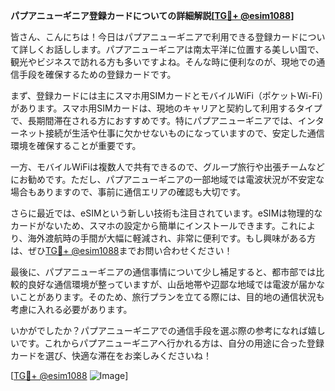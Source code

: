 **パプアニューギニア登録カードについての詳細解説[[TG💪+ @esim1088](https://t.me/s/esim1088)]**

皆さん、こんにちは！今日はパプアニューギニアで利用できる登録カードについて詳しくお話しします。パプアニューギニアは南太平洋に位置する美しい国で、観光やビジネスで訪れる方も多いですよね。そんな時に便利なのが、現地での通信手段を確保するための登録カードです。

まず、登録カードには主にスマホ用SIMカードとモバイルWiFi（ポケットWi-Fi）があります。スマホ用SIMカードは、現地のキャリアと契約して利用するタイプで、長期間滞在される方におすすめです。特にパプアニューギニアでは、インターネット接続が生活や仕事に欠かせないものになっていますので、安定した通信環境を確保することが重要です。

一方、モバイルWiFiは複数人で共有できるので、グループ旅行や出張チームなどにお勧めです。ただし、パプアニューギニアの一部地域では電波状況が不安定な場合もありますので、事前に通信エリアの確認も大切です。

さらに最近では、eSIMという新しい技術も注目されています。eSIMは物理的なカードがないため、スマホの設定から簡単にインストールできます。これにより、海外渡航時の手間が大幅に軽減され、非常に便利です。もし興味がある方は、ぜひ[TG💪+ @esim1088](https://t.me/s/esim1088)までお問い合わせください！

最後に、パプアニューギニアの通信事情について少し補足すると、都市部では比較的良好な通信環境が整っていますが、山岳地帯や辺鄙な地域では電波が届かないことがあります。そのため、旅行プランを立てる際には、目的地の通信状況も考慮に入れる必要があります。

いかがでしたか？パプアニューギニアでの通信手段を選ぶ際の参考になれば嬉しいです。これからパプアニューギニアへ行かれる方は、自分の用途に合った登録カードを選び、快適な滞在をお楽しみくださいね！

[[TG💪+ @esim1088](https://t.me/s/esim1088) ![Image](https://i.postimg.cc/Y0z9fWf4/image.png)]